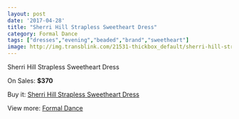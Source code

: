 ```yaml
---
layout: post
date: '2017-04-28'
title: "Sherri Hill Strapless Sweetheart Dress"
category: Formal Dance
tags: ["dresses","evening","beaded","brand","sweetheart"]
image: http://img.transblink.com/21531-thickbox_default/sherri-hill-strapless-sweetheart-dress.jpg
---
```

Sherri Hill Strapless Sweetheart Dress

On Sales: **$370**
<a href="https://www.transblink.com/en/formal-dance/6823-sherri-hill-strapless-sweetheart-dress.html"><amp-img layout="responsive" width="600" height="600" src="//img.transblink.com/21531-thickbox_default/sherri-hill-strapless-sweetheart-dress.jpg" alt="Sherri Hill Strapless Sweetheart Dress 0" /></a>
<a href="https://www.transblink.com/en/formal-dance/6823-sherri-hill-strapless-sweetheart-dress.html"><amp-img layout="responsive" width="600" height="600" src="//img.transblink.com/21535-thickbox_default/sherri-hill-strapless-sweetheart-dress.jpg" alt="Sherri Hill Strapless Sweetheart Dress 1" /></a>
<a href="https://www.transblink.com/en/formal-dance/6823-sherri-hill-strapless-sweetheart-dress.html"><amp-img layout="responsive" width="600" height="600" src="//img.transblink.com/21534-thickbox_default/sherri-hill-strapless-sweetheart-dress.jpg" alt="Sherri Hill Strapless Sweetheart Dress 2" /></a>
<a href="https://www.transblink.com/en/formal-dance/6823-sherri-hill-strapless-sweetheart-dress.html"><amp-img layout="responsive" width="600" height="600" src="//img.transblink.com/21533-thickbox_default/sherri-hill-strapless-sweetheart-dress.jpg" alt="Sherri Hill Strapless Sweetheart Dress 3" /></a>
<a href="https://www.transblink.com/en/formal-dance/6823-sherri-hill-strapless-sweetheart-dress.html"><amp-img layout="responsive" width="600" height="600" src="//img.transblink.com/21532-thickbox_default/sherri-hill-strapless-sweetheart-dress.jpg" alt="Sherri Hill Strapless Sweetheart Dress 4" /></a>

Buy it: [Sherri Hill Strapless Sweetheart Dress](https://www.transblink.com/en/formal-dance/6823-sherri-hill-strapless-sweetheart-dress.html "Sherri Hill Strapless Sweetheart Dress")

View more: [Formal Dance](https://www.transblink.com/en/6-formal-dance "Formal Dance")
